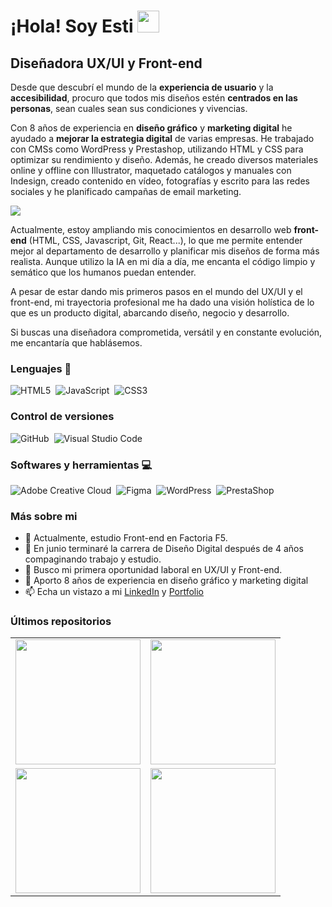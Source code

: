 <h1><b>¡Hola! Soy Esti </b><img src="https://media.giphy.com/media/hvRJCLFzcasrR4ia7z/giphy.gif" width="35"></h1>

## Diseñadora UX/UI y Front-end

Desde que descubrí el mundo de la **experiencia de usuario** y la **accesibilidad**, procuro que todos mis diseños estén **centrados en las personas**, sean cuales sean sus condiciones y vivencias. 

Con 8 años de experiencia en **diseño gráfico** y **marketing digital** he ayudado a **mejorar la estrategia digital** de varias empresas. He trabajado con CMSs como WordPress y Prestashop, utilizando HTML y CSS para optimizar su rendimiento y diseño. Además, he creado diversos materiales online y offline con Illustrator, maquetado catálogos y manuales con Indesign, creado contenido en vídeo, fotografías y escrito para las redes sociales y he planificado campañas de email marketing. 

<img src="https://media1.giphy.com/media/v1.Y2lkPTc5MGI3NjExYTRhYmozN3hua3Vmam40YXpndnhpaGJtM3hraWFjcWZ2a2xwMThmdCZlcD12MV9pbnRlcm5hbF9naWZfYnlfaWQmY3Q9Zw/1GEATImIxEXVR79Dhk/giphy.gif">

Actualmente, estoy ampliando mis conocimientos en desarrollo web **front-end** (HTML, CSS, Javascript, Git, React...), lo que me permite entender mejor al departamento de desarrollo y planificar mis diseños de forma más realista. Aunque utilizo la IA en mi día a día, me encanta el código limpio y semático que los humanos puedan entender.

A pesar de estar dando mis primeros pasos en el mundo del UX/UI y el front-end, mi trayectoria profesional me ha dado una visión holística de lo que es un producto digital, abarcando diseño, negocio y desarrollo.

Si buscas una diseñadora comprometida, versátil y en constante evolución, me encantaría que hablásemos.

### Lenguajes 📖
![HTML5](https://img.shields.io/badge/html5-%23E34F26.svg?style=for-the-badge&logo=html5&logoColor=white)&nbsp;
![JavaScript](https://img.shields.io/badge/javascript-%23323330.svg?style=for-the-badge&logo=javascript&logoColor=%23F7DF1E)&nbsp;
![CSS3](https://img.shields.io/badge/css3-%231572B6.svg?style=for-the-badge&logo=css3&logoColor=white)&nbsp;

### Control de versiones
![GitHub](https://img.shields.io/badge/github-%23121011.svg?style=for-the-badge&logo=github&logoColor=white)&nbsp;
![Visual Studio Code](https://img.shields.io/badge/Visual%20Studio%20Code-0078d7.svg?style=for-the-badge&logo=visual-studio-code&logoColor=white)&nbsp;

### Softwares y herramientas 💻
![Adobe Creative Cloud](https://img.shields.io/badge/Adobe%20Creative%20Cloud-DA1F26?style=for-the-badge&logo=adobecreativecloud&logoColor=white)&nbsp;
![Figma](https://img.shields.io/badge/figma-%2300B4B6.svg?style=for-the-badge&logo=figma&logoColor=white)&nbsp;
![WordPress](https://img.shields.io/badge/WordPress-21759B?style=for-the-badge&logo=wordpress&logoColor=white)&nbsp;
![PrestaShop](https://img.shields.io/badge/PrestaShop-FF6600?style=for-the-badge&logo=prestashop&logoColor=white)&nbsp;


### Más sobre mi

- 🌱 Actualmente, estudio Front-end en Factoria F5.
- 🔭 En junio terminaré la carrera de Diseño Digital después de 4 años compaginando trabajo y estudio.
- 👯 Busco mi primera oportunidad laboral en UX/UI y Front-end.
- 💬 Aporto 8 años de experiencia en diseño gráfico y marketing digital
- 📫 Echa un vistazo a mi [LinkedIn](https://www.linkedin.com/in/emartinborja/) y [Portfolio](www.emartinborja.myportfolio.com/)

### Últimos repositorios

<table>
  <tr>
    <td><a href="https://github.com/esti-martin/front-act02-cv-responsive-main" target="_blank"><img src="https://cdn.pixabay.com/photo/2021/02/02/12/22/cv-5973796_960_720.png" width="200"/></td>
    <td><a href="https://github.com/esti-martin/pf5_04_act01_landingpage" target="_blank"><img src="https://cdn.pixabay.com/photo/2019/01/20/22/53/trumpet-3944938_960_720.jpg" width="200"/></td>
  </tr>
  <tr>
    <td><a href="https://github.com/esti-martin/front-act05-escaparate" target="_blank"><img src="https://cdn.pixabay.com/photo/2022/03/25/01/44/online-shop-7090116_960_720.png" width="200"/></td>
    <td><a href="https://github.com/esti-martin/front-act06-cartelera" target="_blank"><img src="https://cdn.pixabay.com/photo/2025/02/08/08/17/ai-generated-9391672_960_720.jpg" width="200"/></td>
  </tr>
</table>
